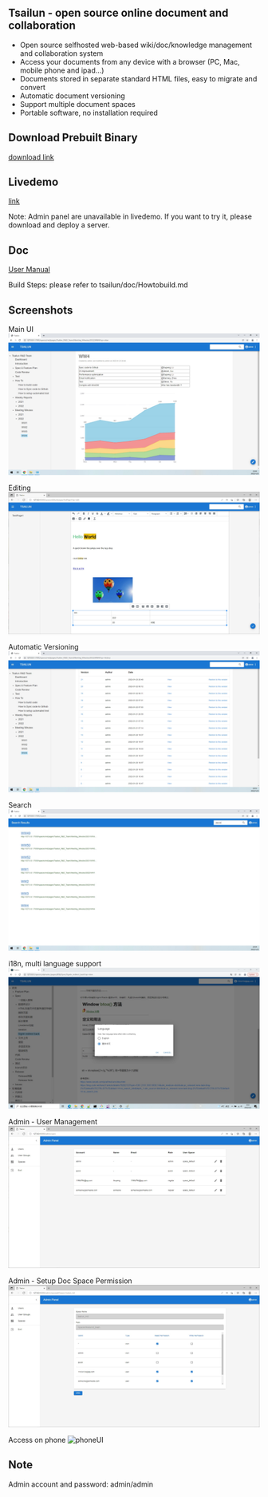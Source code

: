 ## Tsailun - open source online document and collaboration

- Open source selfhosted web-based wiki/doc/knowledge management and collaboration system
- Access your documents from any device with a browser (PC, Mac, mobile phone and ipad...)
- Documents stored in separate standard HTML files, easy to migrate and convert
- Automatic document versioning
- Support multiple document spaces
- Portable software, no installation required

## Download Prebuilt Binary
[download link](https://github.com/lisupeng/tsailunreleases)

## Livedemo
[link](http://tsailun.com.cn/demo)

Note: Admin panel are unavailable in livedemo.
If you want to try it, please download and deploy a server.

## Doc

[User Manual](http://tsailun.com.cn/spaces/doc/pages/Getting_Started/Launch?op=view)

Build Steps: please refer to tsailun/doc/Howtobuild.md

## Screenshots
 
Main UI
 ![Main UI](https://github.com/lisupeng/misc/raw/main/screenshots/v0.9.7/view.jpg)

Editing
 ![Editing](https://github.com/lisupeng/misc/raw/main/screenshots/v0.9.7/edit.jpg)
 
Automatic Versioning
 ![Automatic Versioning](https://github.com/lisupeng/misc/raw/main/screenshots/v0.9.7/versioning.jpg)

Search
 ![Search](https://github.com/lisupeng/misc/raw/main/screenshots/v0.9.7/search.jpg)

i18n, multi language support
 ![Admin Panel](https://github.com/lisupeng/misc/raw/main/screenshots/v0.9.7/i18n.jpg)
 
Admin - User Management
 ![User Managementl](https://github.com/lisupeng/misc/raw/main/screenshots/v0.9.7/usermgmt.jpg)
 
Admin - Setup Doc Space Permission
 ![Space Permission](https://github.com/lisupeng/misc/raw/main/screenshots/v0.9.7/spaceperm.jpg)
 
Access on phone
 ![phoneUI](https://github.com/lisupeng/misc/raw/main/screenshots/v0.9.7/phone.gif)

## Note
Admin account and password: admin/admin
